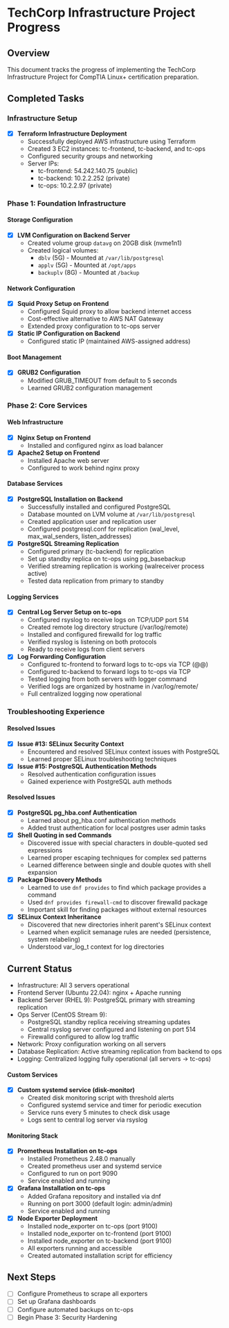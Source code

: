 # TechCorp Infrastructure Project Progress

## Overview
This document tracks the progress of implementing the TechCorp Infrastructure Project for CompTIA Linux+ certification preparation.

## Completed Tasks

### Infrastructure Setup
- [x] **Terraform Infrastructure Deployment**
  - Successfully deployed AWS infrastructure using Terraform
  - Created 3 EC2 instances: tc-frontend, tc-backend, and tc-ops
  - Configured security groups and networking
  - Server IPs:
    - tc-frontend: 54.242.140.75 (public)
    - tc-backend: 10.2.2.252 (private)
    - tc-ops: 10.2.2.97 (private)

### Phase 1: Foundation Infrastructure

#### Storage Configuration
- [x] **LVM Configuration on Backend Server**
  - Created volume group `datavg` on 20GB disk (nvme1n1)
  - Created logical volumes:
    - `dblv` (5G) - Mounted at `/var/lib/postgresql`
    - `applv` (5G) - Mounted at `/opt/apps`
    - `backuplv` (8G) - Mounted at `/backup`

#### Network Configuration
- [x] **Squid Proxy Setup on Frontend**
  - Configured Squid proxy to allow backend internet access
  - Cost-effective alternative to AWS NAT Gateway
  - Extended proxy configuration to tc-ops server
- [x] **Static IP Configuration on Backend**
  - Configured static IP (maintained AWS-assigned address)

#### Boot Management
- [x] **GRUB2 Configuration**
  - Modified GRUB_TIMEOUT from default to 5 seconds
  - Learned GRUB2 configuration management

### Phase 2: Core Services

#### Web Infrastructure
- [x] **Nginx Setup on Frontend**
  - Installed and configured nginx as load balancer
- [x] **Apache2 Setup on Frontend**
  - Installed Apache web server
  - Configured to work behind nginx proxy

#### Database Services
- [x] **PostgreSQL Installation on Backend**
  - Successfully installed and configured PostgreSQL
  - Database mounted on LVM volume at `/var/lib/postgresql`
  - Created application user and replication user
  - Configured postgresql.conf for replication (wal_level, max_wal_senders, listen_addresses)
- [x] **PostgreSQL Streaming Replication**
  - Configured primary (tc-backend) for replication
  - Set up standby replica on tc-ops using pg_basebackup
  - Verified streaming replication is working (walreceiver process active)
  - Tested data replication from primary to standby

#### Logging Services
- [x] **Central Log Server Setup on tc-ops**
  - Configured rsyslog to receive logs on TCP/UDP port 514
  - Created remote log directory structure (/var/log/remote)
  - Installed and configured firewalld for log traffic
  - Verified rsyslog is listening on both protocols
  - Ready to receive logs from client servers
- [x] **Log Forwarding Configuration**
  - Configured tc-frontend to forward logs to tc-ops via TCP (@@)
  - Configured tc-backend to forward logs to tc-ops via TCP
  - Tested logging from both servers with logger command
  - Verified logs are organized by hostname in /var/log/remote/
  - Full centralized logging now operational

### Troubleshooting Experience

#### Resolved Issues
- [x] **Issue #13: SELinux Security Context**
  - Encountered and resolved SELinux context issues with PostgreSQL
  - Learned proper SELinux troubleshooting techniques
- [x] **Issue #15: PostgreSQL Authentication Methods**
  - Resolved authentication configuration issues
  - Gained experience with PostgreSQL auth methods

#### Resolved Issues  
- [x] **PostgreSQL pg_hba.conf Authentication**
  - Learned about pg_hba.conf authentication methods
  - Added trust authentication for local postgres user admin tasks
- [x] **Shell Quoting in sed Commands**
  - Discovered issue with special characters in double-quoted sed expressions
  - Learned proper escaping techniques for complex sed patterns
  - Learned difference between single and double quotes with shell expansion
- [x] **Package Discovery Methods**
  - Learned to use `dnf provides` to find which package provides a command
  - Used `dnf provides firewall-cmd` to discover firewalld package
  - Important skill for finding packages without external resources
- [x] **SELinux Context Inheritance**
  - Discovered that new directories inherit parent's SELinux context
  - Learned when explicit semanage rules are needed (persistence, system relabeling)
  - Understood var_log_t context for log directories

## Current Status
- Infrastructure: All 3 servers operational
- Frontend Server (Ubuntu 22.04): nginx + Apache running
- Backend Server (RHEL 9): PostgreSQL primary with streaming replication
- Ops Server (CentOS Stream 9): 
  - PostgreSQL standby replica receiving streaming updates
  - Central rsyslog server configured and listening on port 514
  - Firewalld configured to allow log traffic
- Network: Proxy configuration working on all servers
- Database Replication: Active streaming replication from backend to ops
- Logging: Centralized logging fully operational (all servers → tc-ops)

#### Custom Services
- [x] **Custom systemd service (disk-monitor)**
  - Created disk monitoring script with threshold alerts
  - Configured systemd service and timer for periodic execution
  - Service runs every 5 minutes to check disk usage
  - Logs sent to central log server via rsyslog

#### Monitoring Stack
- [x] **Prometheus Installation on tc-ops**
  - Installed Prometheus 2.48.0 manually
  - Created prometheus user and systemd service
  - Configured to run on port 9090
  - Service enabled and running
- [x] **Grafana Installation on tc-ops**
  - Added Grafana repository and installed via dnf
  - Running on port 3000 (default login: admin/admin)
  - Service enabled and running
- [x] **Node Exporter Deployment**
  - Installed node_exporter on tc-ops (port 9100)
  - Installed node_exporter on tc-frontend (port 9100)
  - Installed node_exporter on tc-backend (port 9100)
  - All exporters running and accessible
  - Created automated installation script for efficiency

## Next Steps
- [ ] Configure Prometheus to scrape all exporters
- [ ] Set up Grafana dashboards
- [ ] Configure automated backups on tc-ops
- [ ] Begin Phase 3: Security Hardening